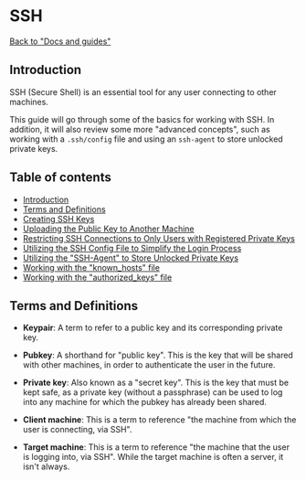 # SSH

[Back to "Docs and guides"](../../README.md)

## Introduction

SSH (Secure Shell) is an essential tool for any user connecting to other machines.

This guide will go through some of the basics for working with SSH. In addition, it will also review some more "advanced concepts", such as working with a `.ssh/config` file and using an `ssh-agent` to store unlocked private keys.

## Table of contents

- [Introduction](#introduction)
- [Terms and Definitions](#terms-and-definitions)
- [Creating SSH Keys](create-ssh-keys.md)
- [Uploading the Public Key to Another Machine](upload-public-key-to-another-machine.md)
- [Restricting SSH Connections to Only Users with Registered Private Keys](restrict-connections-to-only-users-with-private-keys.md)
- [Utilizing the SSH Config File to Simplify the Login Process](ssh-config.md)
- [Utilizing the "SSH-Agent" to Store Unlocked Private Keys](ssh-agent.md)
- [Working with the "known_hosts" file](known-hosts.md)
- [Working with the "authorized_keys" file](authorized-keys.md)

## Terms and Definitions

- **Keypair**: A term to refer to a public key and its corresponding private key.

- **Pubkey**: A shorthand for "public key". This is the key that will be shared with other machines, in order to authenticate the user in the future.

- **Private key**: Also known as a "secret key". This is the key that must be kept safe, as a private key (without a passphrase) can be used to log into any machine for which the pubkey has already been shared.

- **Client machine**: This is a term to reference "the machine from which the user is connecting, via SSH".

- **Target machine**: This is a term to reference "the machine that the user is logging into, via SSH". While the target machine is often a server, it isn't always.
